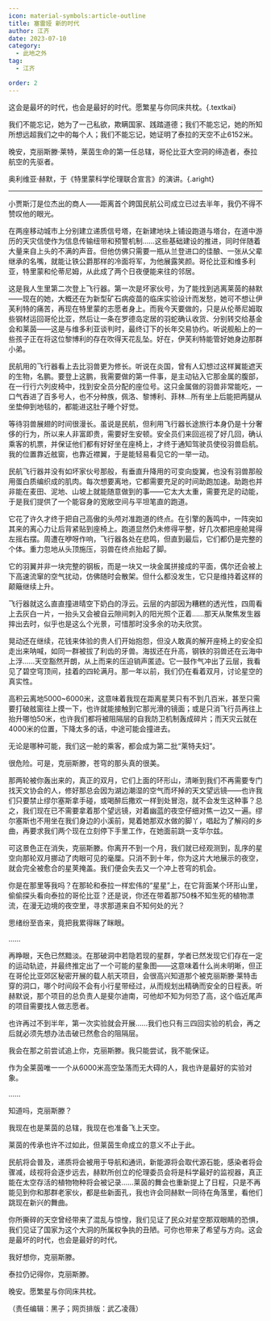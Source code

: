 ```yaml
---
icon: material-symbols:article-outline
title: 塞雷娅 新的时代
author: 江齐
date: 2023-07-10
category:
  - 此地之外
tag:
  - 江齐

order: 2
---
```


这会是最坏的时代，也会是最好的时代。愿繁星与你同床共枕。{.textkai}

<!-- more -->

我们不能忘记，她为了一己私欲，欺瞒国家、践踏道德；我们不能忘记，她的所知所想远超我们之中的每个人；我们不能忘记，她证明了泰拉的天空不止6152米。

晚安，克丽斯滕·莱特，莱茵生命的第一任总辖，哥伦比亚大空洞的缔造者，泰拉航空的先驱者。

奥利维亚·赫默，于《特里蒙科学伦理联合宣言》的演讲。{.aright}

---

小贾斯汀是位杰出的商人——距离首个跨国民航公司成立已过去半年，我仍不得不赞叹他的眼光。

在两座移动城市上分别建立递质信号塔，在新建地块上铺设跑道与塔台，在道中游历的天灾信使作为信息传输纽带和预警机制……这些基础建设的推进，同时伴随着大量来自上头的不满的声音。但他仿佛只需要一瓶从兰登进口的佳酿、一张从父辈继承的名嘴，就能让铁公爵那样的冷面将军，为他展露笑颜。哥伦比亚和维多利亚，特里蒙和伦蒂尼姆，从此成了两个日夜便能来往的邻居。

这是我人生里第二次登上飞行器。第一次是坏家伙号，为了能找到逃离莱茵的赫默——现在的她，大概还在为新型矿石病疫苗的临床实验设计而发愁，她可不想让伊芙利特的痛苦，再现在特里蒙的志愿者身上。而我今天要做的，只是从伦蒂尼姆取些钢材运回哥伦比亚，然后让一条在罗德岛定居的羽蛇确认收货、分别转交给基金会和莱茵——这是与维多利亚谈判时，最终订下的长年交易协约。听说舰船上的一些孩子正在将这位黎博利的存在吹得天花乱坠。好在，伊芙利特能管好她身边那群小弟。

民航用的飞行器看上去比羽兽更为修长。听说在炎国，曾有人幻想过这样翼能遮天的生物，名鹏。要登上这鹏，我需要做的第一件事，是主动钻入它那金属的腹部，在一行行六列皮椅中，找到安全员分配的座位号。这只金属做的羽兽非常能吃，一口气吞进了百多号人，也不分种族，佩洛、黎博利、菲林…所有坐上后能把两腿从坐垫伸到地毯的，都能进这肚子睡个好觉。

等待羽兽展翅的时间很漫长。虽说是民航，但利用飞行器长途旅行本身仍是十分奢侈的行为，所以来人非富即贵，需要好生安顿。安全员们来回巡视了好几回，确认乘客的机票，并保证他们都有好好坐在座椅上，才终于通知驾驶员使役羽兽启航。我的位置靠近舷窗，也靠近襟翼，于是能轻易看见它的一举一动。

民航飞行器并没有如坏家伙号那般，有垂直升降用的可变向旋翼，也没有羽兽那般用蛋白质编织成的肌肉。每次想要离地，它都需要充足的时间助跑加速。助跑也并非能在麦田、泥地、山坡上就能随意做到的事——它太大太重，需要充足的动能，于是我们提供了一个能容身的宽敞空间与平坦笔直的跑道。

它花了许久才终于把自己高傲的头颅对准跑道的终点。在引擎的轰鸣中，一阵突如其来的离心力让后背紧贴到座椅上。跑道显然仍未修得平整，好几次都把座舱晃得左摇右摆。周遭在咿呀作响，飞行器各处在悲鸣，但直到最后，它们都仍是完整的个体。重力忽地从头顶施压，羽兽在终点抬起了脚。

它的羽翼并非一块完整的钢板，而是一块又一块金属拼接成的平面，偶尔还会被上下高速流窜的空气扰动，仿佛随时会散架。但什么都没发生，它只是维持着这样的颠簸继续上升。

飞行器就这么直直撞进晴空下奶白的浮云。云层的内部因为糟糕的透光性，四周看上去灰白一片，一抬头又会被自云隙间刺入的阳光照个正着……那天从聚焦发生器摔出去时，似乎也是这么个光景，可惜那时没多余的功夫欣赏。

晃动还在继续，花钱来体验的贵人们开始抱怨，但没人敢真的解开座椅上的安全扣走出来呐喊，如同一群被拔了利齿的牙兽。海拔还在升高，钢铁的羽兽还在云海中上浮……天空豁然开朗，从上而来的压迫销声匿迹。它一鼓作气冲出了云层，我看见了碧空穹顶间，挂着的四轮满月。那一年以前，我们仍在看着双月，讨论星空的真实性。

高积云离地5000~6000米，这意味着我现在距离星荚只有不到几百米，甚至只需要打破舷窗往上摸一下，也许就能接触到它那光滑的镜面；或是只消飞行员再往上抬升哪怕50米，也许我们都将被阻隔层的自我防卫机制轰成碎片；而天灾云就在4000米的位置，下降太多的话，中途可能会撞进去。

无论是哪种可能，我们这一舱的乘客，都会成为第二批“莱特夫妇”。

很危险。可是，克丽斯滕，苍穹的那头真的很美。

那两轮被你轰出来的，真正的双月，它们上面的环形山，清晰到我们不再需要专门找天文协会的人，修好那总会因为湖边潮湿的空气而坏掉的天文望远镜——也许我们只要禁止缪尔塞斯拿手碰，或喝醉后撒欢一样到处冒泡，就不会发生这种事？总之，我们现在已不需要拿着那个望远镜，对着幽蓝的夜空仔细对焦一边又一遍。缪尔塞斯也不用坐在我们身边的小溪前，晃着她那双水做的脚丫，唱起为了解闷的乡曲，再要求我们两个现在立刻停下手里工作，在她面前跳一支华尔兹。

可这景色正在消失，克丽斯滕。你离开不到一个月，我们就已经观测到，乱序的星空向那轮双月挪动了肉眼可见的毫厘。只消不到十年，你为这片大地展示的夜空，就会完全被愈合的星荚掩盖。我们便会失去又一个冲上苍穹的机会。

你是在那里等我吗？在那轮和泰拉一样宏伟的“星星”上，在它背面某个环形山里，偷偷探头看向泰拉的哥伦比亚？还是说，你还在带着那750株不知生死的植物漂流，在漫无边境的夜空里，寻求那道来自不知何处的光？

思绪纷至沓来，竟把我累得眯了眯眼。

……

再睁眼，天色已然黯淡。在那破洞中若隐若现的星群，学者已然发现它们存在一定的运动轨迹，并最终推定出了一个可能的星象图——这意味着什么尚未明晰，但正在哥伦比亚郊区秘密开展的载人航天项目，会很高兴知道那个被克丽斯滕·莱特击穿的洞口，哪个时间段不会有小行星带经过，从而规划出精确而安全的日程表。听赫默说，那个项目的总负责人是斐尔迪南，可他却不知为何恐了高，这个临近尾声的项目需要找人做志愿者。

也许再过不到半年，第一次实验就会开展……我们也只有三四回实验的机会，再之后就必须先想办法击破已然愈合的阻隔层。

我会在那之前尝试追上你，克丽斯滕。我只能尝试，我不能保证。

作为全莱茵唯一一个从6000米高空坠落而无大碍的人，我也许是最好的实验对象。

……

知道吗，克丽斯滕？

我现在也是莱茵的总辖，我现在也准备飞上天空。

莱茵的传承也许不过如此，但莱茵生命成立的意义不止于此。

民航将会普及，递质将会被用于导航和通讯，新能源将会取代源石能，感染者将会骤减，歧视将会逐步远去，赫默所创立的伦理委员会将是科学最好的监视器，真正能在太空存活的植物物种将会被记录……莱茵的舞会也重新提上了日程，只是不再能见到你和那群老家伙，都是些新面孔，我也许会同赫默一同待在角落里，看他们跳现在新兴的舞曲。

你所撕碎的天空曾经带来了混乱与惊惶，我们见证了民众对星空那双眼睛的恐惧，我们见证了国家为这个大洞的所属权争执的丑陋。可你也带来了希望与方向。这会是最坏的时代，也会是最好的时代。

我好想你，克丽斯滕。

泰拉仍记得你，克丽斯滕。

晚安。愿繁星与你同床共枕。<eod />

（责任编辑：黑子；网页排版：武乙凌薇）

<FakeAds />